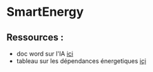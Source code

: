 # SmartEnergy



## Ressources :
- doc word sur l'IA [ici](https://etesiea-my.sharepoint.com/:w:/g/personal/vezin_et_esiea_fr/EbWUGycUEj1Et3aGh5ue5isBuDPYNfDYwCmDBYTt2ZhJBw?e=xnt0tK)
- tableau sur les dépendances énergetiques [içi](https://etesiea-my.sharepoint.com/:w:/g/personal/vissault_et_esiea_fr/EXjjcoP5ncZPishs5w1pZg4BIwJ2VJqt08CZeIH7YCXSFg?e=I2eeTk)
